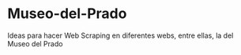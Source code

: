 # Museo-del-Prado
Ideas para hacer Web Scraping en diferentes webs, entre ellas, la del Museo del Prado
